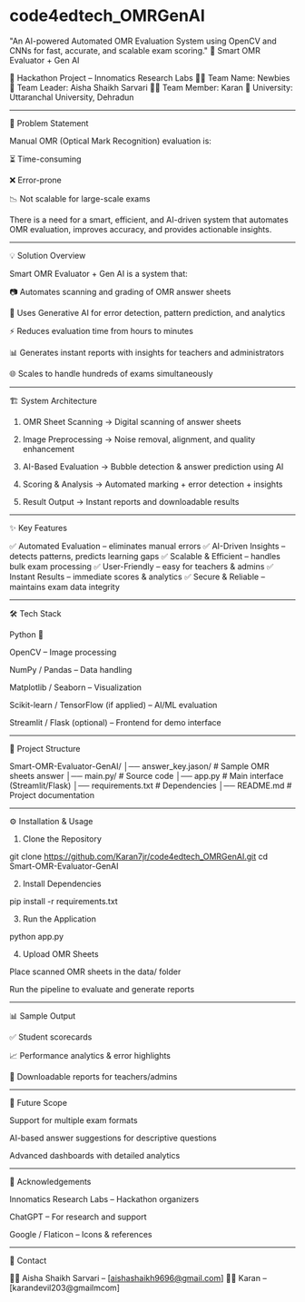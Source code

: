 # code4edtech_OMRGenAI
"An AI-powered Automated OMR Evaluation System using OpenCV and CNNs for fast, accurate, and scalable exam scoring."
📘 Smart OMR Evaluator + Gen AI

🚀 Hackathon Project – Innomatics Research Labs
👩‍💻 Team Name: Newbies
👤 Team Leader: Aisha Shaikh Sarvari
👨‍💻 Team Member: Karan
🏫 University: Uttaranchal University, Dehradun


---

📌 Problem Statement

Manual OMR (Optical Mark Recognition) evaluation is:

⏳ Time-consuming

❌ Error-prone

📉 Not scalable for large-scale exams


There is a need for a smart, efficient, and AI-driven system that automates OMR evaluation, improves accuracy, and provides actionable insights.


---

💡 Solution Overview

Smart OMR Evaluator + Gen AI is a system that:

📷 Automates scanning and grading of OMR answer sheets

🧠 Uses Generative AI for error detection, pattern prediction, and analytics

⚡ Reduces evaluation time from hours to minutes

📊 Generates instant reports with insights for teachers and administrators

🌐 Scales to handle hundreds of exams simultaneously



---

🏗 System Architecture

1. OMR Sheet Scanning → Digital scanning of answer sheets


2. Image Preprocessing → Noise removal, alignment, and quality enhancement


3. AI-Based Evaluation → Bubble detection & answer prediction using AI


4. Scoring & Analysis → Automated marking + error detection + insights


5. Result Output → Instant reports and downloadable results




---

✨ Key Features

✅ Automated Evaluation – eliminates manual errors
✅ AI-Driven Insights – detects patterns, predicts learning gaps
✅ Scalable & Efficient – handles bulk exam processing
✅ User-Friendly – easy for teachers & admins
✅ Instant Results – immediate scores & analytics
✅ Secure & Reliable – maintains exam data integrity


---

🛠 Tech Stack

Python 🐍

OpenCV – Image processing

NumPy / Pandas – Data handling

Matplotlib / Seaborn – Visualization

Scikit-learn / TensorFlow (if applied) – AI/ML evaluation

Streamlit / Flask (optional) – Frontend for demo interface



---

📂 Project Structure

Smart-OMR-Evaluator-GenAI/
│── answer_key.jason/                 # Sample OMR sheets answer
│── main.py/                  # Source code
│── app.py                # Main interface (Streamlit/Flask)
│── requirements.txt      # Dependencies
│── README.md             # Project documentation


---

⚙ Installation & Usage

1. Clone the Repository

git clone https://github.com/Karan7jr/code4edtech_OMRGenAI.git
cd Smart-OMR-Evaluator-GenAI

2. Install Dependencies

pip install -r requirements.txt

3. Run the Application

python app.py

4. Upload OMR Sheets

Place scanned OMR sheets in the data/ folder

Run the pipeline to evaluate and generate reports



---

📊 Sample Output

✅ Student scorecards

📈 Performance analytics & error highlights

📑 Downloadable reports for teachers/admins



---

🚀 Future Scope

Support for multiple exam formats

AI-based answer suggestions for descriptive questions

Advanced dashboards with detailed analytics



---

🙌 Acknowledgements

Innomatics Research Labs – Hackathon organizers

ChatGPT – For research and support

Google / Flaticon – Icons & references



---

📧 Contact

👩‍💻 Aisha Shaikh Sarvari – [aishashaikh9696@gmail.com]
👨‍💻 Karan – [karandevil203@gmailmcom]
